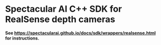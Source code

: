 # Spectacular AI C++ SDK for RealSense depth cameras

**See https://spectacularai.github.io/docs/sdk/wrappers/realsense.html for instructions.**
